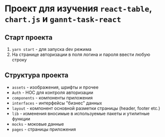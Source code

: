 # Проект для изучения `react-table`, `chart.js` и `gannt-task-react` 

## Старт проекта

1. `yarn start` - для запуска dev режима
2. На странице авторизации в поля логина и пароля ввести любую строку

## Структура проекта

- `assets` - изображения, шрифты и прочее
- `Auth` - HOC для контроля авторизации
- `components` - компоненты приложения
- `interfaces` - интерфейсы "бизнес" данных
- `layout` - компонент основной разметки страницы (header, footer etc.)
- `lib` - изменения вносимые в используемые пакеты и утилитные функции
- `mocks` - моковые данные
- `pages` - страницы приложения